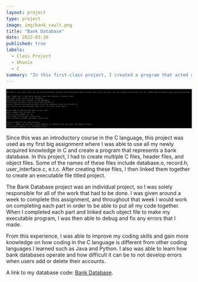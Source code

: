 ```yaml
---
layout: project
type: project
image: img/bank_vault.png
title: "Bank Database"
date: 2022-03-26
published: true
labels:
  - Class Project
  - Uhunix
  - C
summary: "In this first-class project, I created a program that acted as a Bank Database in which it could store, add, and delete user accounts."
---
```


<img class="img-fluid" src="https://github.com/jonahlene/jonahlene.github.io/blob/main/img/Screenshot%20(1).png">

Since this was an introductory course in the C language, this project was used as my first big assignment where I was able to use all my newly acquired knowledge in C and create a program that represents a bank database. In this project, I had to create multiple C files, header files, and object files. Some of the names of these files include database.o, record.h, user_interface.c, e.t.c. After creating these files, I then linked them together to create an executable file titled project.

The Bank Database project was an individual project, so I was solely responsible for all of the work that had to be done. I was given around a week to complete this assignment, and throughout that week I would work on completing each part in order to be able to put all my code together. When I completed each part and linked each object file to make my executable program, I was then able to debug and fix any errors that I made. 

From this experience, I was able to improve my coding skills and gain more knowledge on how coding in the C language is different from other coding languages I learned such as Java and Python. I also was able to learn how bank databases operate and how difficult it can be to not develop errors when users add or delete their accounts.

A link to my database code: [Bank Database](https://github.com/jonahlene/bankdatabase.io/blob/main/database.c).

